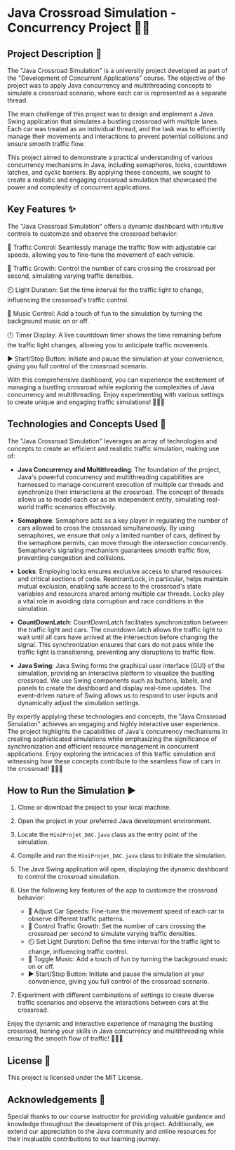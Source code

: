 # Java Crossroad Simulation - Concurrency Project 🚗🚦

## Project Description 📝

The "Java Crossroad Simulation" is a university project developed as part of the "Development of Concurrent Applications" course. The objective of the project was to apply Java concurrency and multithreading concepts to simulate a crossroad scenario, where each car is represented as a separate thread.

The main challenge of this project was to design and implement a Java Swing application that simulates a bustling crossroad with multiple lanes. Each car was treated as an individual thread, and the task was to efficiently manage their movements and interactions to prevent potential collisions and ensure smooth traffic flow.

This project aimed to demonstrate a practical understanding of various concurrency mechanisms in Java, including semaphores, locks, countdown latches, and cyclic barriers. By applying these concepts, we sought to create a realistic and engaging crossroad simulation that showcased the power and complexity of concurrent applications.

## Key Features ✨

The "Java Crossroad Simulation" offers a dynamic dashboard with intuitive controls to customize and observe the crossroad behavior:

🚦 Traffic Control: Seamlessly manage the traffic flow with adjustable car speeds, allowing you to fine-tune the movement of each vehicle.

🚗 Traffic Growth: Control the number of cars crossing the crossroad per second, simulating varying traffic densities.

⏲️ Light Duration: Set the time interval for the traffic light to change, influencing the crossroad's traffic control.

🎵 Music Control: Add a touch of fun to the simulation by turning the background music on or off.

🕐 Timer Display: A live countdown timer shows the time remaining before the traffic light changes, allowing you to anticipate traffic movements.

▶️ Start/Stop Button: Initiate and pause the simulation at your convenience, giving you full control of the crossroad scenario.

With this comprehensive dashboard, you can experience the excitement of managing a bustling crossroad while exploring the complexities of Java concurrency and multithreading. Enjoy experimenting with various settings to create unique and engaging traffic simulations! 🚦🚗🎶

## Technologies and Concepts Used 🔧

The "Java Crossroad Simulation" leverages an array of technologies and concepts to create an efficient and realistic traffic simulation, making use of:

- **Java Concurrency and Multithreading**: The foundation of the project, Java's powerful concurrency and multithreading capabilities are harnessed to manage concurrent execution of multiple car threads and synchronize their interactions at the crossroad. The concept of threads allows us to model each car as an independent entity, simulating real-world traffic scenarios effectively.

- **Semaphore**: Semaphore acts as a key player in regulating the number of cars allowed to cross the crossroad simultaneously. By using semaphores, we ensure that only a limited number of cars, defined by the semaphore permits, can move through the intersection concurrently. Semaphore's signaling mechanism guarantees smooth traffic flow, preventing congestion and collisions.

- **Locks**: Employing locks ensures exclusive access to shared resources and critical sections of code. ReentrantLock, in particular, helps maintain mutual exclusion, enabling safe access to the crossroad's state variables and resources shared among multiple car threads. Locks play a vital role in avoiding data corruption and race conditions in the simulation.

- **CountDownLatch**: CountDownLatch facilitates synchronization between the traffic light and cars. The countdown latch allows the traffic light to wait until all cars have arrived at the intersection before changing the signal. This synchronization ensures that cars do not pass while the traffic light is transitioning, preventing any disruptions to traffic flow.

- **Java Swing**: Java Swing forms the graphical user interface (GUI) of the simulation, providing an interactive platform to visualize the bustling crossroad. We use Swing components such as buttons, labels, and panels to create the dashboard and display real-time updates. The event-driven nature of Swing allows us to respond to user inputs and dynamically adjust the simulation settings.

By expertly applying these technologies and concepts, the "Java Crossroad Simulation" achieves an engaging and highly interactive user experience. The project highlights the capabilities of Java's concurrency mechanisms in creating sophisticated simulations while emphasizing the significance of synchronization and efficient resource management in concurrent applications. Enjoy exploring the intricacies of this traffic simulation and witnessing how these concepts contribute to the seamless flow of cars in the crossroad! 🚦🚗🧰

## How to Run the Simulation ▶️

1. Clone or download the project to your local machine.

2. Open the project in your preferred Java development environment.

3. Locate the `MiniProjet_DAC.java` class as the entry point of the simulation.

4. Compile and run the `MiniProjet_DAC.java` class to initiate the simulation.

5. The Java Swing application will open, displaying the dynamic dashboard to control the crossroad simulation.

6. Use the following key features of the app to customize the crossroad behavior:

   - 🚗 Adjust Car Speeds: Fine-tune the movement speed of each car to observe different traffic patterns.
   - 🚦 Control Traffic Growth: Set the number of cars crossing the crossroad per second to simulate varying traffic densities.
   - ⏲️ Set Light Duration: Define the time interval for the traffic light to change, influencing traffic control.
   - 🎵 Toggle Music: Add a touch of fun by turning the background music on or off.
   - ▶️ Start/Stop Button: Initiate and pause the simulation at your convenience, giving you full control of the crossroad scenario.

7. Experiment with different combinations of settings to create diverse traffic scenarios and observe the interactions between cars at the crossroad.

Enjoy the dynamic and interactive experience of managing the bustling crossroad, honing your skills in Java concurrency and multithreading while ensuring the smooth flow of traffic! 🚀🚗🚦

## License 📄

This project is licensed under the MIT License.

## Acknowledgements 🙏

Special thanks to our course instructor for providing valuable guidance and knowledge throughout the development of this project. Additionally, we extend our appreciation to the Java community and online resources for their invaluable contributions to our learning journey.
